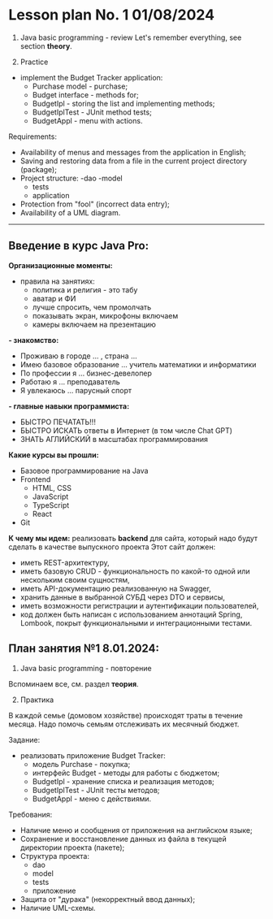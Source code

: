 # Lesson plan No. 1 01/08/2024

1. Java basic programming - review
   Let's remember everything, see section **theory**.

2. Practice
- implement the Budget Tracker application:
  - Purchase model - purchase;
  - Budget interface - methods for;
  - BudgetIpl - storing the list and implementing methods;
  - BudgetIplTest - JUnit method tests;
  - BudgetAppl - menu with actions.

Requirements:
- Availability of menus and messages from the application in English;
- Saving and restoring data from a file in the current project directory (package);
- Project structure:
  -dao
  -model
  - tests
  - application
- Protection from "fool" (incorrect data entry);
- Availability of a UML diagram.


----------------------------------------------------------


## Введение в курс Java Pro:

**Организационные моменты:**
- правила на занятиях:
  - политика и религия - это табу
  - аватар и ФИ
  - лучше спросить, чем промолчать
  - показывать экран, микрофоны включаем 
  - камеры включаем на презентацию


**- знакомство:**

  - Проживаю в городе ... , страна ... 
  - Имею базовое образование ... учитель математики и информатики
  - По профессии я ... бизнес-девелопер 
  - Работаю я ... преподаватель 
  - Я увлекаюсь ... парусный спорт


**- главные навыки программиста:**
  - БЫСТРО ПЕЧАТАТЬ!!!
  - БЫСТРО ИСКАТЬ ответы в Интернет (в том числе Chat GPT)
  - ЗНАТЬ АГЛИЙСКИЙ в масштабах программирования

**Какие курсы вы прошли:**
- Базовое программирование на Java
- Frontend
  - HTML, CSS
  - JavaScript 
  - TypeScript
  - React 
- Git

**К чему мы идем:**
  реализовать **backend** для сайта, который надо будут сделать в качестве выпускного проекта
Этот сайт должен:
*   иметь REST-архитектуру,
*   иметь базовую CRUD - функциональность по какой-то одной или нескольким своим сущностям,
*   иметь API-документацию реализованную на Swagger,
*   хранить данные в выбранной СУБД через DTO и сервисы,
*   иметь возможности регистрации и аутентификации пользователей,
*   код должен быть написан с использованием аннотаций Spring, Lombook, покрыт функциональными и интеграционными тестами.



## План занятия №1 8.01.2024:

1. Java basic programming - повторение

Вспоминаем все, см. раздел **теория**.

2. Практика

В каждой семье (домовом хозяйстве) происходят траты в течение месяца.
Надо помочь семьям отслеживать их месячный бюджет.

Задание:
- реализовать приложение Budget Tracker:
  - модель Purchase - покупка;
  - интерфейс Budget - методы для работы с бюджетом; 
  - BudgetIpl - хранение списка и реализация методов;
  - BudgetIplTest - JUnit тесты методов;
  - BudgetAppl - меню с действиями.

Требования:
- Наличие меню и сообщения от приложения на английском языке;
- Сохранение и восстановление данных из файла в текущей директории проекта (пакете);
- Структура проекта:
  - dao
  - model
  - tests
  - приложение
- Защита от "дурака" (некорректный ввод данных);
- Наличие UML-схемы.













